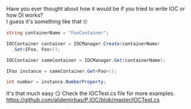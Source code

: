 Have you ever thought about how it would be if you tried to write IOC or how DI works?  
I guess it's something like that 🙄  

```csharp
string containerName = "FooContainer";

IOCContainer container = IOCManager.Create(containerName)
  .Set<IFoo, Foo>();

IOCContainer sameContainer = IOCManager.Get(containerName);

IFoo instance = sameContainer.Get<Foo>();

int number = instance.NumberProperty;
```

It's that much easy 😏 Check the IOCTest.cs file for more examples.  
https://github.com/alidemirbas/P.IOC/blob/master/IOCTest.cs  
